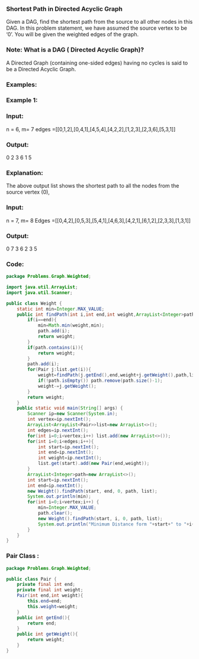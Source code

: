 ### Shortest Path in Directed Acyclic Graph
Given a DAG, find the shortest path from the source to all other nodes in this DAG. In this problem statement, we have assumed the source vertex to be ‘0’. You will be given the weighted edges of the graph.

### Note: What is a DAG ( Directed Acyclic Graph)?

A Directed Graph (containing one-sided edges) having no cycles is said to be a Directed Acyclic Graph.

### Examples:

### Example 1:
### Input:
n = 6, m= 7
edges =[[0,1,2],[0,4,1],[4,5,4],[4,2,2],[1,2,3],[2,3,6],[5,3,1]]
### Output: 
0 2 3 6 1 5
###  Explanation:  
The above output list shows the shortest path 
to all the nodes from the source vertex (0), 

### Input:
n = 7, m= 8
Edges =[[0,4,2],[0,5,3],[5,4,1],[4,6,3],[4,2,1],[6,1,2],[2,3,3],[1,3,1]]
### Output: 
0 7 3 6 2 3 5
### Code:
``` java
package Problems.Graph.Weighted;

import java.util.ArrayList;
import java.util.Scanner;

public class Weight {
    static int min=Integer.MAX_VALUE;
    public int findPath(int i,int end,int weight,ArrayList<Integer>path,ArrayList<ArrayList<Pair>>list){
        if(i==end){
            min=Math.min(weight,min);
            path.add(i);
            return weight;
        }
        if(path.contains(i)){
            return weight;
        }
        path.add(i);
        for(Pair j:list.get(i)){
            weight=findPath(j.getEnd(),end,weight+j.getWeight(),path,list);
            if(!path.isEmpty()) path.remove(path.size()-1);
            weight-=j.getWeight();
        }
        return weight;
    }
    public static void main(String[] args) {
        Scanner ip=new Scanner(System.in);
        int vertex=ip.nextInt();
        ArrayList<ArrayList<Pair>>list=new ArrayList<>();
        int edges=ip.nextInt();
        for(int i=0;i<vertex;i++) list.add(new ArrayList<>());
        for(int i=0;i<edges;i++){
            int start=ip.nextInt();
            int end=ip.nextInt();
            int weight=ip.nextInt();
            list.get(start).add(new Pair(end,weight));
        }
        ArrayList<Integer>path=new ArrayList<>();
        int start=ip.nextInt();
        int end=ip.nextInt();
        new Weight().findPath(start, end, 0, path, list);
        System.out.println(min);
        for(int i=0;i<vertex;i++) {
            min=Integer.MAX_VALUE;
            path.clear();
            new Weight().findPath(start, i, 0, path, list);
            System.out.println("Minimum Distance form "+start+" to "+i+" : "+(min==Integer.MAX_VALUE ? -1 : min));
        }
    }
}
```
### Pair Class :
``` java
package Problems.Graph.Weighted;

public class Pair {
    private final int end;
    private final int weight;
    Pair(int end,int weight){
        this.end=end;
        this.weight=weight;
    }
    public int getEnd(){
        return end;
    }
    public int getWeight(){
        return weight;
    }
}
```
